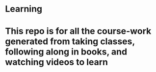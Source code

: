 # Learning
# This repo is for all the course-work generated from taking classes, following along in books, and watching videos to learn
